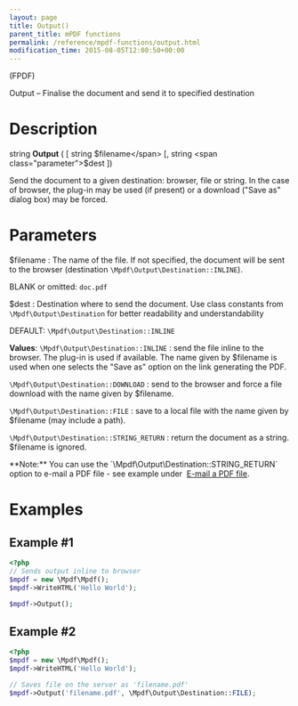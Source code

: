 ```yaml
---
layout: page
title: Output()
parent_title: mPDF functions
permalink: /reference/mpdf-functions/output.html
modification_time: 2015-08-05T12:00:50+00:00
---
```


(FPDF)

Output – Finalise the document and send it to specified destination

# Description

string **Output** (
[ string <span class="parameter">$filename</span> 
[, string <span class="parameter">$dest</span> ])

Send the document to a given destination: browser, file or string. In the case of browser, the plug-in may be used 
(if present) or a download ("Save as" dialog box) may be forced.

# Parameters

<span class="parameter">$filename</span>
: The name of the file. If not specified, the document will be sent to the browser (destination `\Mpdf\Output\Destination::INLINE`).

  <span class="smallblock">BLANK</span> or omitted: `doc.pdf`

<span class="parameter">$dest</span>
: Destination where to send the document. Use class constants from `\Mpdf\Output\Destination` for better readability
  and understandability

  <span class="smallblock">DEFAULT</span>: `\Mpdf\Output\Destination::INLINE`

  **Values**:
  `\Mpdf\Output\Destination::INLINE`
  : send the file inline to the browser. The plug-in is used if available. 
    The name given by <span class="parameter">$filename</span> is used when one selects the "Save as" option on 
    the link generating the PDF.

  `\Mpdf\Output\Destination::DOWNLOAD`
  : send to the browser and force a file download with the name given by 
    <span class="parameter">$filename</span>.

  `\Mpdf\Output\Destination::FILE`
  : save to a local file with the name given by <span class="parameter">$filename</span> 
    (may include a path).

  `\Mpdf\Output\Destination::STRING_RETURN`
  : return the document as a string. <span class="parameter">$filename</span> 
    is ignored.

<div class="alert alert-info" role="alert" markdown="1">
  **Note:** You can use the `\Mpdf\Output\Destination::STRING_RETURN` option to e-mail a PDF file - see example under 
  <a href="{{ "/real-life-examples/e-mail-a-pdf-file.html" | prepend: site.baseurl }}">E-mail a PDF file</a>.
</div>

# Examples

## Example #1

```php
<?php
// Sends output inline to browser
$mpdf = new \Mpdf\Mpdf();
$mpdf->WriteHTML('Hello World');

$mpdf->Output();

```

## Example #2

```php
<?php
$mpdf = new \Mpdf\Mpdf();
$mpdf->WriteHTML('Hello World');

// Saves file on the server as 'filename.pdf'
$mpdf->Output('filename.pdf', \Mpdf\Output\Destination::FILE);

```
